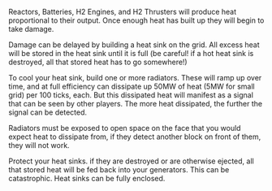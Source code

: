 Reactors, Batteries, H2 Engines, and H2 Thrusters will produce heat proportional to their output. Once enough heat has built up they will begin to take damage.

Damage can be delayed by building a heat sink on the grid. All excess heat will be stored in the heat sink until it is full (be careful! if a hot heat sink is destroyed, all that stored heat has to go somewhere!)

To cool your heat sink, build one or more radiators. These will ramp up over time, and at full efficiency can dissipate up 50MW of heat (5MW for small grid) per 100 ticks, each. But this dissipated heat will manifest as a signal that can be seen by other players. The more heat dissipated, the further the signal can be detected.

Radiators must be exposed to open space on the face that you would expect heat to dissipate from, if they detect another block on front of them, they will not work.

Protect your heat sinks.  if they are destroyed or are otherwise ejected, all that stored heat will be fed back into your generators.  This can be catastrophic.  Heat sinks can be fully enclosed.

